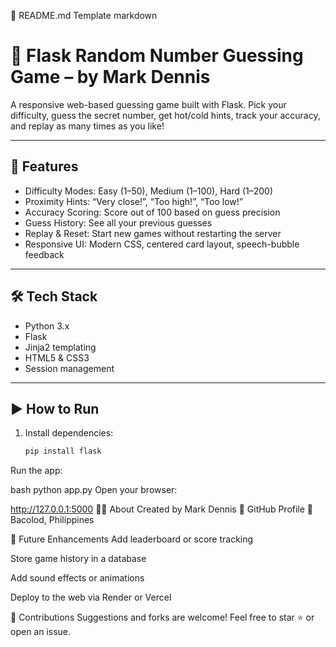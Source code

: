 🧾 README.md Template
markdown
# 🎲 Flask Random Number Guessing Game – by Mark Dennis

A responsive web-based guessing game built with Flask. Pick your difficulty, guess the secret number, get hot/cold hints, track your accuracy, and replay as many times as you like!

---

## 🚀 Features

- Difficulty Modes: Easy (1–50), Medium (1–100), Hard (1–200)
- Proximity Hints: “Very close!”, “Too high!”, “Too low!”
- Accuracy Scoring: Score out of 100 based on guess precision
- Guess History: See all your previous guesses
- Replay & Reset: Start new games without restarting the server
- Responsive UI: Modern CSS, centered card layout, speech-bubble feedback

---

## 🛠 Tech Stack

- Python 3.x
- Flask
- Jinja2 templating
- HTML5 & CSS3
- Session management

---

## ▶️ How to Run

1. Install dependencies:
   ```bash
   pip install flask
Run the app:

bash
python app.py
Open your browser:

http://127.0.0.1:5000
👨‍💻 About
Created by Mark Dennis 🔗 GitHub Profile 📍 Bacolod, Philippines

📌 Future Enhancements
Add leaderboard or score tracking

Store game history in a database

Add sound effects or animations

Deploy to the web via Render or Vercel

🤝 Contributions
Suggestions and forks are welcome! Feel free to star ⭐ or open an issue.


